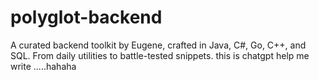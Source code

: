 # polyglot-backend
A curated backend toolkit by Eugene, crafted in Java, C#, Go, C++, and SQL. From daily utilities to battle-tested snippets.
this  is  chatgpt help me write .....hahaha